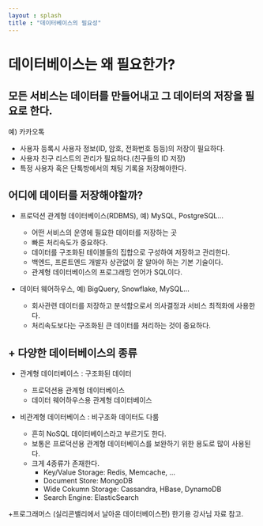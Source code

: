 ```yaml
---
layout : splash
title : "데이터베이스의 필요성"
---
```

# 데이터베이스는 왜 필요한가?
## 모든 서비스는 데이터를 만들어내고 그 데이터의 저장을 필요로 한다.

예) 카카오톡
+ 사용자 등록시 사용자 정보(ID, 암호, 전화번호 등등)의 저장이 필요하다.
+ 사용자 친구 리스트의 관리가 필요하다.(친구들의 ID 저장)
+ 특정 사용자 혹은 단톡방에서의 채팅 기록을 저장해야한다.


## 어디에 데이터를 저장해야할까?  

+ 프로덕션 관계형 데이터베이스(RDBMS), 예) MySQL, PostgreSQL...
  + 어떤 서비스의 운영에 필요한 데이터를 저장하는 곳
  + 빠른 처리속도가 중요하다.
  + 데이터를 구조화된 테이블들의 집합으로 구성하여 저장하고 관리한다.
  + 백엔드, 프론트엔드 개발자 상관없이 잘 알아야 하는 기본 기술이다.
  + 관계형 데이터베이스의 프로그래밍 언어가 SQL이다.


+ 데이터 웨어하우스, 예) BigQuery, Snowflake, MySQL...
  + 회사관련 데이터를 저장하고 분석함으로서 의사결정과 서비스 최적화에 사용한다.
  + 처리속도보다는 구조화된 큰 데이터를 처리하는 것이 중요하다.

## + 다양한 데이터베이스의 종류

+ 관계형 데이터베이스 : 구조화된 데이터
  + 프로덕션용 관계형 데이터베이스
  + 데이터 웨어하우스용 관계형 데이터베이스
  
+ 비관계형 데이터베이스 : 비구조화 데이터도 다룸
  + 흔히 NoSQL 데이터베이스라고 부르기도 한다.
  + 보통은 프로덕션용 관계형 데이터베이스를 보완하기 위한 용도로 많이 사용된다.
  + 크게 4종류가 존재한다.
    + Key/Value Storage: Redis, Memcache, ...
    + Document Store: MongoDB
    + Wide Cokumn Storage: Cassandra, HBase, DynamoDB
    + Search Engine: ElasticSearch






+프로그래머스 (실리콘밸리에서 날아온 데이터베이스편) 한기용 강사님 자료 참고.








